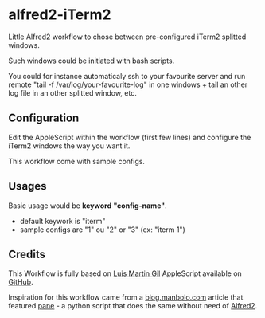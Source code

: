 alfred2-iTerm2
==============

Little Alfred2 workflow to chose between pre-configured iTerm2 splitted windows.

Such windows could be initiated with bash scripts.

You could for instance automaticaly ssh to your favourite server and run remote "tail -f /var/log/your-favourite-log" in one windows + tail an other log file in an other splitted window, etc.

## Configuration
Edit the AppleScript within the workflow (first few lines) and configure the iTerm2 windows the way you want it.

This workflow come with sample configs.

## Usages
Basic usage would be __keyword__ __"config-name"__.

- default keywork is "iterm"
- sample configs are "1" ou "2" or "3" (ex: "iterm 1")

## Credits
This Workflow is fully based on [Luis Martin Gil](http://www.luismartingil.com) AppleScript available on [GitHub](https://github.com/luismartingil/per.scripts/blob/master/iterm_launcher02.applescript).

Inspiration for this workflow came from a [blog.manbolo.com](http://blog.manbolo.com/2013/11/29/configuring-iterm-2-with-python) article that featured [pane](https://github.com/manbolo/panes) - a python script that does the same without need of [Alfred2](http://www.alfredapp.com).
 

